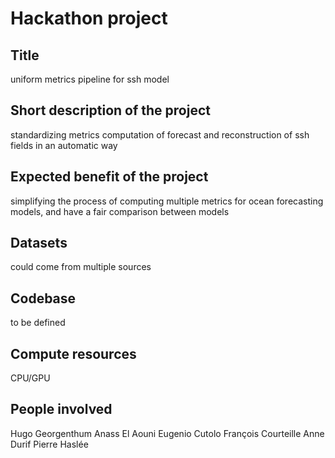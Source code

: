 # Hackathon project

## Title 
uniform metrics pipeline for ssh model

## Short description of the project 
standardizing metrics computation of forecast and reconstruction of ssh fields in an automatic way

## Expected benefit of the project
simplifying the process of computing multiple metrics for ocean forecasting models, and have a fair comparison between models

## Datasets
could come from multiple sources

## Codebase
to be defined

## Compute resources 
CPU/GPU

## People involved 
Hugo Georgenthum
Anass El Aouni
Eugenio Cutolo
François Courteille
Anne Durif
Pierre Haslée
